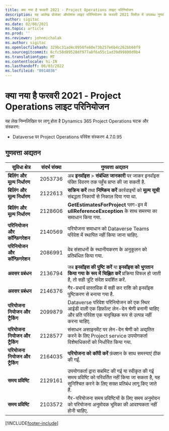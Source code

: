 ```yaml
---
title: क्या नया है फरवरी 2021 - Project Operations लाइट परिनियोजन
description: यह आलेख प्रोजेक्ट ऑपरेशंस लाइट परिनियोजन के फरवरी 2021 रिलीज़ में उपलब्ध गुणवत्ता अद्यतनों के बारे में जानकारी प्रदान करता है।
author: sigitac
ms.date: 02/08/2021
ms.topic: article
ms.prod: ''
ms.reviewer: johnmichalak
ms.author: sigitac
ms.openlocfilehash: 329bc31ad4c0958fe60e73b257e6b4c262bb60f9
ms.sourcegitcommit: 6cfc50d89528df977a8f6a55c1ad39d99800d9b4
ms.translationtype: MT
ms.contentlocale: hi-IN
ms.lasthandoff: 06/03/2022
ms.locfileid: "8914036"
---
```

# <a name="whats-new-february-2021---project-operations-lite-deployment"></a>क्या नया है फरवरी 2021 - Project Operations लाइट परिनियोजन

यह लेख निम्नलिखित पर लागू होता है Dynamics 365 Project Operations घटक और संस्करण:

  - Dataverse पर Project Operations परिवेश संस्करण 4.7.0.95

## <a name="quality-updates"></a>गुणवत्ता अद्यतन

| **सुविधा क्षेत्र** | **संदर्भ संख्या** | **गुणवत्ता अद्यतन** |
| --- | --- | --- |
| **बिलिंग और मूल्य निर्धारण** | 2053736 | अब **इनवॉइस** > **संबंधित जानकारी** पर जाकर इनवॉइस पंक्ति विवरण तक पहुँच प्राप्त की जा सकती है. |
| **बिलिंग और मूल्य निर्धारण** | 2122613 | **सक्रिय करें** तथा **निष्क्रिय करें** कार्रवाइयों को **मूल्य सूची** संबद्धता निकायों से निकाल दिया गया था. |
| **बिलिंग और मूल्य निर्धारण** | 2128606 | **GetEstimatesForProject** प्लग-इन में **ullReferenceException** के साथ समस्या का समाधान किया गया. |
| **परिनियोजन और कॉन्फ़िगरेशन** | 2140569 | परियोजना समाधान को Dataverse Teams परिवेश में स्थापित नहीं किया जाना चाहिए. |
| **परिनियोजन और कॉन्फ़िगरेशन** | 2086991 | वेब संसाधनों के स्थानीयकरण के अनुकूलन को प्रतिबंधित किया गया. |
| **अवसर प्रबंधन** | 2136794 | जब **इनवॉइस की पुष्टि करें** या **इनवॉइस को भुगतान किया गया के रूप में चिह्नित करें** प्रक्रिया विफल हो जाती है, तो सही त्रुटि संदेश प्रदर्शित करें. |
| **अवसर प्रबंधन** | 2146376 | गैर-प्रभार्य वास्तविक में सही कर राशि को इनवॉइस पुष्टिकरण से बनाया गया है. |
| **परियोजना नियोजन और ट्रैकिंग** | 2099879 | Dataverse परिवेश परिनियोजन को एक स्थिर आईडी वाली एक डिफ़ॉल्ट लेन-देन श्रेणी बनानी चाहिए और प्रति परिवेश एक यादृच्छिक रूप से उत्पन्न नहीं करना चाहिए. |
| **परियोजना नियोजन और ट्रैकिंग** | 2128577 | संसाधन असाइनमेंट पर लेन-देन श्रेणी को अद्यतित करने के लिए Project service उपयोगकर्ता विशेषाधिकारों को निर्धारित किया गया. |
| **परियोजना नियोजन और ट्रैकिंग** | 2164035 | **परियोजना को कॉपी करें** फ़ंक्शन के साथ समस्याएं ठीक की गईं. |
| **समय प्रविष्टि** | 2129161 | उपयोगकर्ता द्वारा सबमिट की गई या स्वीकृत की गई समय प्रविष्टि को परिवर्तित नहीं किया जा सकता है, यह सुनिश्चित करने के लिए सख्त प्रतिबंध लागू किए जाते हैं. |
| **समय प्रविष्टि** | 2103572 | गैर-परियोजना समय प्रविष्टियों के लिए समय अनुमोदन को परियोजना अनुमोदक भूमिका की आवश्यकता नहीं होनी चाहिए. |


[!INCLUDE[footer-include](../../includes/footer-banner.md)]